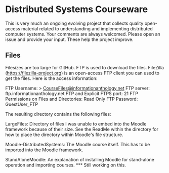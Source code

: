# Distributed Systems Courseware

This is very much an ongoing evolving project that collects quality open-access material related to understanding and implementing distributed computer systems. Your comments are always welcomed. Please open an issue and provide your input. These help the project improve.

## Files

Filesizes are too large for GitHub. FTP is used to download the files. FileZilla (https://filezilla-project.org) is an open-access FTP client you can used to get the files. Here is the access information:

  FTP Username: > CourseFiles@informationanthology.net
  FTP server: ftp.informationanthology.net
  FTP and Explicit FTPS port:  21
  FTP Permissions on Files and Directories: Read Only
  FTP Password: GuestUser_FTP

The resulting directory contains the following files:

LargeFiles:
Directory of files I was unable to embed into the Moodle framework because of their size. See the ReadMe within the directory for how to place the directory within Moodle's file structure.

Moodle-DistributedSystems:
The Moodle course itself. This has to be imported into the Moodle framework.

StandAloneMoodle: An explanation of installing Moodle for stand-alone operation and importing courses. *** Still working on this.
